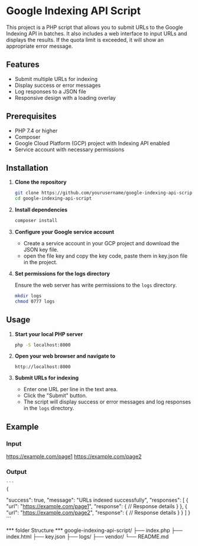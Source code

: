 # Google Indexing API Script

This project is a PHP script that allows you to submit URLs to the Google Indexing API in batches. It also includes a web interface to input URLs and displays the results. If the quota limit is exceeded, it will show an appropriate error message.

## Features

- Submit multiple URLs for indexing
- Display success or error messages
- Log responses to a JSON file
- Responsive design with a loading overlay

## Prerequisites

- PHP 7.4 or higher
- Composer
- Google Cloud Platform (GCP) project with Indexing API enabled
- Service account with necessary permissions

## Installation

1. **Clone the repository**

    ```bash
    git clone https://github.com/yourusername/google-indexing-api-script.git
    cd google-indexing-api-script
    ```

2. **Install dependencies**

    ```bash
    composer install
    ```

3. **Configure your Google service account**

    - Create a service account in your GCP project and download the JSON key file.
    - open the file key and copy the key code, paste them in key.json file in the project.

4. **Set permissions for the logs directory**

    Ensure the web server has write permissions to the `logs` directory.

    ```bash
    mkdir logs
    chmod 0777 logs
    ```

## Usage

1. **Start your local PHP server**

    ```bash
    php -S localhost:8000
    ```

2. **Open your web browser and navigate to**

    ```
    http://localhost:8000
    ```

3. **Submit URLs for indexing**

    - Enter one URL per line in the text area.
    - Click the "Submit" button.
    - The script will display success or error messages and log responses in the `logs` directory.

## Example

### Input
https://example.com/page1
https://example.com/page2

### Output

    ```
    {
"success": true,
"message": "URLs indexed successfully",
"responses": [
{
"url": "https://example.com/page1",
"response": {
// Response details
}
},
{
"url": "https://example.com/page2",
"response": {
// Response details
}
}
]
}
    ```

*** folder Structure ***
google-indexing-api-script/
├── index.php
├── index.html
├── key.json
├── logs/
├── vendor/
└── README.md
